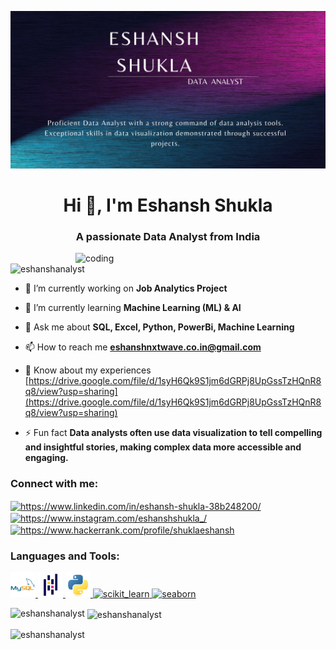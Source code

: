 ![logo](https://github.com/EshanshAnalyst/EshanshAnalyst/blob/main/D.jpg)
<h1 align="center">Hi 👋, I'm Eshansh Shukla</h1>
<h3 align="center">A passionate Data Analyst from India</h3>

<img align="right" alt="coding" width="400" src ="https://blog.imarticus.org/wp-content/uploads/2019/05/daonline.gif">


<p align="left"> <img src="https://komarev.com/ghpvc/?username=eshanshanalyst&label=Profile%20views&color=0e75b6&style=flat" alt="eshanshanalyst" /> </p>

- 🔭 I’m currently working on **Job Analytics Project**

- 🌱 I’m currently learning **Machine Learning (ML) & AI**

- 💬 Ask me about **SQL, Excel, Python, PowerBi, Machine Learning**

- 📫 How to reach me **eshanshnxtwave.co.in@gmail.com**

- 📄 Know about my experiences [https://drive.google.com/file/d/1syH6Qk9S1jm6dGRPj8UpGssTzHQnR8q8/view?usp=sharing](https://drive.google.com/file/d/1syH6Qk9S1jm6dGRPj8UpGssTzHQnR8q8/view?usp=sharing)

- ⚡ Fun fact **Data analysts often use data visualization to tell compelling and insightful stories, making complex data more accessible and engaging.**

<h3 align="left">Connect with me:</h3>
<p align="left">
<a href="https://linkedin.com/in/https://www.linkedin.com/in/eshansh-shukla-38b248200/" target="blank"><img align="center" src="https://raw.githubusercontent.com/rahuldkjain/github-profile-readme-generator/master/src/images/icons/Social/linked-in-alt.svg" alt="https://www.linkedin.com/in/eshansh-shukla-38b248200/" height="30" width="40" /></a>
<a href="https://instagram.com/https://www.instagram.com/eshanshshukla_/" target="blank"><img align="center" src="https://raw.githubusercontent.com/rahuldkjain/github-profile-readme-generator/master/src/images/icons/Social/instagram.svg" alt="https://www.instagram.com/eshanshshukla_/" height="30" width="40" /></a>
<a href="https://www.hackerearth.com/https://www.hackerrank.com/profile/shuklaeshansh" target="blank"><img align="center" src="https://raw.githubusercontent.com/rahuldkjain/github-profile-readme-generator/master/src/images/icons/Social/hackerearth.svg" alt="https://www.hackerrank.com/profile/shuklaeshansh" height="30" width="40" /></a>
</p>

<h3 align="left">Languages and Tools:</h3>
<p align="left"> <a href="https://www.mysql.com/" target="_blank" rel="noreferrer"> <img src="https://raw.githubusercontent.com/devicons/devicon/master/icons/mysql/mysql-original-wordmark.svg" alt="mysql" width="40" height="40"/> </a> <a href="https://pandas.pydata.org/" target="_blank" rel="noreferrer"> <img src="https://raw.githubusercontent.com/devicons/devicon/2ae2a900d2f041da66e950e4d48052658d850630/icons/pandas/pandas-original.svg" alt="pandas" width="40" height="40"/> </a> <a href="https://www.python.org" target="_blank" rel="noreferrer"> <img src="https://raw.githubusercontent.com/devicons/devicon/master/icons/python/python-original.svg" alt="python" width="40" height="40"/> </a> <a href="https://scikit-learn.org/" target="_blank" rel="noreferrer"> <img src="https://upload.wikimedia.org/wikipedia/commons/0/05/Scikit_learn_logo_small.svg" alt="scikit_learn" width="40" height="40"/> </a> <a href="https://seaborn.pydata.org/" target="_blank" rel="noreferrer"> <img src="https://seaborn.pydata.org/_images/logo-mark-lightbg.svg" alt="seaborn" width="40" height="40"/> </a> </p>

<p><img align="left" src="https://github-readme-stats.vercel.app/api/top-langs?username=eshanshanalyst&show_icons=true&locale=en&layout=compact" alt="eshanshanalyst" /></p>

<p>&nbsp;<img align="center" src="https://github-readme-stats.vercel.app/api?username=eshanshanalyst&show_icons=true&locale=en" alt="eshanshanalyst" /></p>

<p><img align="center" src="https://github-readme-streak-stats.herokuapp.com/?user=eshanshanalyst&" alt="eshanshanalyst" /></p>
